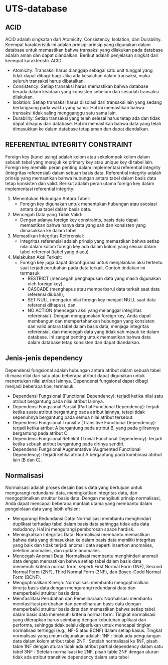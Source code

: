 # UTS-database
## ACID
ACID adalah singkatan dari Atomicity, Consistency, Isolation, dan Durability. Keempat karakteristik ini adalah prinsip-prinsip yang digunakan dalam database untuk memastikan bahwa transaksi yang dilakukan pada database adalah aman dan dapat diandalkan. Berikut adalah penjelasan singkat dari keempat karakteristik ACID:
- Atomicity: Transaksi harus dianggap sebagai satu unit tunggal yang tidak dapat dibagi-bagi. Jika ada kesalahan dalam transaksi, maka seluruh transaksi harus dibatalkan.
- Consistency: Setiap transaksi harus memastikan bahwa database berada dalam keadaan yang konsisten sebelum dan sesudah transaksi dilakukan.
- Isolation: Setiap transaksi harus diisolasi dari transaksi lain yang sedang berlangsung pada waktu yang sama. Hal ini memastikan bahwa transaksi tidak saling mengganggu satu sama lain.
- Durability: Setiap transaksi yang telah selesai harus tetap ada dan tidak dapat dihapus dari database. Hal ini memastikan bahwa data yang telah dimasukkan ke dalam database tetap aman dan dapat diandalkan.

## REFERENTIAL INTEGRITY CONSTRAINT
Foreign key (kunci asing) adalah kolom atau sekelompok kolom dalam sebuah tabel yang merujuk ke primary key atau unique key di tabel lain. Foreign key memiliki peran penting dalam implementasi referential integrity (integritas referensial) dalam sebuah basis data. Referential integrity adalah prinsip yang memastikan bahwa hubungan antara tabel dalam basis data tetap konsisten dan valid. Berikut adalah peran utama foreign key dalam implementasi referential integrity:
1. Menentukan Hubungan Antara Tabel:
   - Foreign key digunakan untuk menentukan hubungan atau asosiasi antara dua tabel dalam basis data.
2. Mencegah Data yang Tidak Valid:
   - Dengan adanya foreign key constraints, basis data dapat memastikan bahwa hanya data yang sah dan konsisten yang dimasukkan ke dalam tabel.
3. Memastikan Integritas Referensial:
   - Integritas referensial adalah prinsip yang memastikan bahwa setiap nilai dalam kolom foreign key ada dalam kolom yang sesuai dalam tabel referensi (tabel yang diacu).
4. Melakukan Aksi Terkait:
   - Foreign key juga dapat dikonfigurasi untuk menjalankan aksi tertentu saat terjadi perubahan pada data terkait. Contoh tindakan ini termasuk
     - RESTRICT (mencegah penghapusan data yang masih digunakan oleh foreign key),
     - CASCADE (menghapus atau memperbarui data terkait saat data referensi diubah),
     - SET NULL (mengatur nilai foreign key menjadi NULL saat data referensi dihapus), dan
     - NO ACTION (mencegah aksi yang melanggar integritas referensial).
Dengan menggunakan foreign key, Anda dapat membangun dan mempertahankan hubungan yang konsisten dan valid antara tabel dalam basis data, menjaga integritas referensial, dan mencegah data yang tidak sah masuk ke dalam database. Ini sangat penting untuk memastikan bahwa data dalam database tetap konsisten dan dapat diandalkan.

## Jenis-jenis dependency
Dependensi fungsional adalah hubungan antara atribut dalam sebuah tabel di mana nilai dari satu atau beberapa atribut dapat digunakan untuk menentukan nilai atribut lainnya. Dependensi fungsional dapat dibagi menjadi beberapa tipe, termasuk:
- Dependensi Fungsional (Functional Dependency): terjadi ketika nilai satu atribut bergantung pada nilai atribut lainnya.
- Dependensi Fungsional Parsial (Partial Functional Dependency): terjadi ketika suatu atribut bergantung pada atribut lainnya, tetapi tidak sepenuhnya bergantung pada semua nilai atribut tersebut.
- Dependensi Fungsional Transitiv (Transitive Functional Dependency): terjadi ketika atribut A bergantung pada atribut B, yang pada gilirannya bergantung pada atribut C.
- Dependensi Fungsional Reflektif (Trivial Functional Dependency): terjadi ketika sebuah atribut bergantung pada dirinya sendiri.
- Dependensi Fungsional Augmentative (Augmented Functional Dependency): terjadi ketika atribut A bergantung pada kombinasi atribut lain (B dan C).

## Normalisasi
Normalisasi adalah proses desain basis data yang bertujuan untuk mengurangi redundansi data, meningkatkan integritas data, dan mengoptimalkan struktur basis data. Dengan mengikuti prinsip normalisasi, Anda dapat mencapai beberapa manfaat utama yang membantu dalam pengelolaan data yang lebih efisien:
- Mengurangi Redundansi Data: Normalisasi membantu menghindari duplikasi terhadap tabel dalam basis data sehingga tidak ada data redudancy. Hal ini mengurangi pemborosan space hardisk.
- Meningkatkan Integritas Data: Normalisasi membantu memastikan bahwa data yang dimasukkan ke dalam basis data memiliki integritas yang baik dan tidak terjadi anomali data seperti insertion anomalies, deletion anomalies, dan update anomalies.
- Mencegah Anomali Data: Normalisasi membantu menghindari anomali data dengan memastikan bahwa setiap tabel dalam basis data memenuhi kriteria normal form, seperti First Normal Form (1NF), Second Normal Form (2NF), Third Normal Form (3NF), dan Boyce-Codd Normal Form (BCNF).
- Mengoptimalkan Kinerja: Normalisasi membantu mengoptimalkan kinerja basis data dengan mengurangi redundansi data dan memperbaiki struktur basis data.
- Memfasilitasi Perubahan dan Pemeliharaan: Normalisasi membantu memfasilitasi perubahan dan pemeliharaan basis data dengan memperbaiki struktur basis data dan memastikan bahwa setiap tabel dalam basis data memenuhi kriteria normal form.
Tingkat normalisasi yang diterapkan harus seimbang dengan kebutuhan aplikasi dan performa, sehingga tidak selalu diperlukan untuk mencapai tingkat normalisasi tertinggi (e.g., NF-5 atau BCNF) dalam setiap kasus. Tingkat normalisasi yang umum digunakan adalah:
1NF : tidak ada pengulangan data dalam kolom atribut tabel
2NF : Setelah normalisasi ke 1NF, pisah table 1NF dengan aturan tidak ada atribut partial dependency dalam satu tabel
3NF : Setelah normalisasi ke 2NF, pisah table 2NF dengan aturan tidak ada atribut transitive dependency dalam satu tabel
